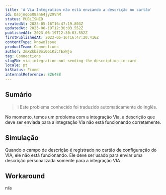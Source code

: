 ```yaml
---
title: 'A Via Integration não está enviando a descrição no cartão'
id: Da5jnqoSO8an64jy29VhM
status: PUBLISHED
createdAt: 2023-05-16T16:47:19.803Z
updatedAt: 2023-06-19T12:30:03.552Z
publishedAt: 2023-06-19T12:30:03.552Z
firstPublishedAt: 2023-05-16T16:47:20.416Z
contentType: knownIssue
productTeam: Connections
author: 2mXZkbi0oi061KicTExNjo
tag: Connections
slugEN: via-integration-not-sending-the-description-in-card
locale: pt
kiStatus: Fixed
internalReference: 826488
---
```


## Sumário

>ℹ️ Este problema conhecido foi traduzido automaticamente do inglês.



No momento, temos um problema com a integração Via, a descrição que deve ser enviada para a integração Via não está funcionando corretamente.

## Simulação



Quando o campo de descrição é registrado no cartão de configuração do VIA, ele não está funcionando. Ele deve ser usado para enviar uma descrição personalizada somente para a integração VIA

## Workaround


n/a





